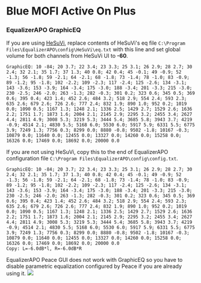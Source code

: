 # Blue MOFI Active On Plus
### EqualizerAPO GraphicEQ
If you are using [HeSuVi](https://sourceforge.net/projects/hesuvi/), replace contents of HeSuVi's eq file `C:\Program Files\EqualizerAPO\config\HeSuVi\eq.txt` with this line and set global volume for both channels from HeSuVi UI to **-60**.
```
GraphicEQ: 10 -84; 20 3.7; 22 3.4; 23 3.3; 25 3.1; 26 2.9; 28 2.7; 30 2.4; 32 2.1; 35 1.7; 37 1.3; 40 0.8; 42 0.4; 45 -0.1; 49 -0.9; 52 -1.3; 56 -1.8; 59 -2.1; 64 -2.1; 68 -1.8; 73 -1.4; 78 -1.0; 83 -0.9; 89 -1.2; 95 -1.8; 102 -2.2; 109 -2.3; 117 -2.4; 125 -2.6; 134 -3.1; 143 -3.6; 153 -3.9; 164 -3.4; 175 -3.0; 188 -3.4; 201 -3.3; 215 -3.0; 230 -2.5; 246 -2.0; 263 -1.3; 282 -0.3; 301 0.2; 323 0.6; 345 0.5; 369 0.6; 395 0.4; 423 1.4; 452 2.6; 484 3.2; 518 2.9; 554 2.4; 593 2.3; 635 2.6; 679 2.6; 726 2.6; 777 2.4; 832 1.9; 890 1.0; 952 0.2; 1019 0.0; 1090 0.5; 1167 1.3; 1248 2.1; 1336 2.5; 1429 2.7; 1529 2.6; 1636 2.2; 1751 1.7; 1873 1.6; 2004 2.1; 2145 2.9; 2295 3.2; 2455 3.4; 2627 4.4; 2811 4.9; 3008 5.3; 3219 5.3; 3444 5.4; 3685 5.8; 3943 3.7; 4219 -0.9; 4514 2.1; 4830 5.5; 5168 6.0; 5530 6.0; 5917 5.9; 6331 5.5; 6775 3.9; 7249 1.3; 7756 0.3; 8299 0.0; 8880 -0.8; 9502 -1.8; 10167 -0.3; 10879 0.0; 11640 0.0; 12455 0.0; 13327 0.0; 14260 0.0; 15258 0.0; 16326 0.0; 17469 0.0; 18692 0.0; 20000 0.0
```
If you are not using HeSuVi, copy this to the end of EqualizerAPO configuration file `C:\Program Files\EqualizerAPO\config\config.txt`.
```
GraphicEQ: 10 -84; 20 3.7; 22 3.4; 23 3.3; 25 3.1; 26 2.9; 28 2.7; 30 2.4; 32 2.1; 35 1.7; 37 1.3; 40 0.8; 42 0.4; 45 -0.1; 49 -0.9; 52 -1.3; 56 -1.8; 59 -2.1; 64 -2.1; 68 -1.8; 73 -1.4; 78 -1.0; 83 -0.9; 89 -1.2; 95 -1.8; 102 -2.2; 109 -2.3; 117 -2.4; 125 -2.6; 134 -3.1; 143 -3.6; 153 -3.9; 164 -3.4; 175 -3.0; 188 -3.4; 201 -3.3; 215 -3.0; 230 -2.5; 246 -2.0; 263 -1.3; 282 -0.3; 301 0.2; 323 0.6; 345 0.5; 369 0.6; 395 0.4; 423 1.4; 452 2.6; 484 3.2; 518 2.9; 554 2.4; 593 2.3; 635 2.6; 679 2.6; 726 2.6; 777 2.4; 832 1.9; 890 1.0; 952 0.2; 1019 0.0; 1090 0.5; 1167 1.3; 1248 2.1; 1336 2.5; 1429 2.7; 1529 2.6; 1636 2.2; 1751 1.7; 1873 1.6; 2004 2.1; 2145 2.9; 2295 3.2; 2455 3.4; 2627 4.4; 2811 4.9; 3008 5.3; 3219 5.3; 3444 5.4; 3685 5.8; 3943 3.7; 4219 -0.9; 4514 2.1; 4830 5.5; 5168 6.0; 5530 6.0; 5917 5.9; 6331 5.5; 6775 3.9; 7249 1.3; 7756 0.3; 8299 0.0; 8880 -0.8; 9502 -1.8; 10167 -0.3; 10879 0.0; 11640 0.0; 12455 0.0; 13327 0.0; 14260 0.0; 15258 0.0; 16326 0.0; 17469 0.0; 18692 0.0; 20000 0.0
Copy: L=-6.0dB*l, R=-6.0dB*R
```
EqualizerAPO Peace GUI does not work with GraphicEQ so you have to disable parametric equalization configured by Peace if you are already using it.
![](https://raw.githubusercontent.com/jaakkopasanen/AutoEq/master/results/Sonoma%20Model%20One/innerfidelity/onear/Blue%20MOFI%20Active%20On%20Plus/Blue%20MOFI%20Active%20On%20Plus.png)
